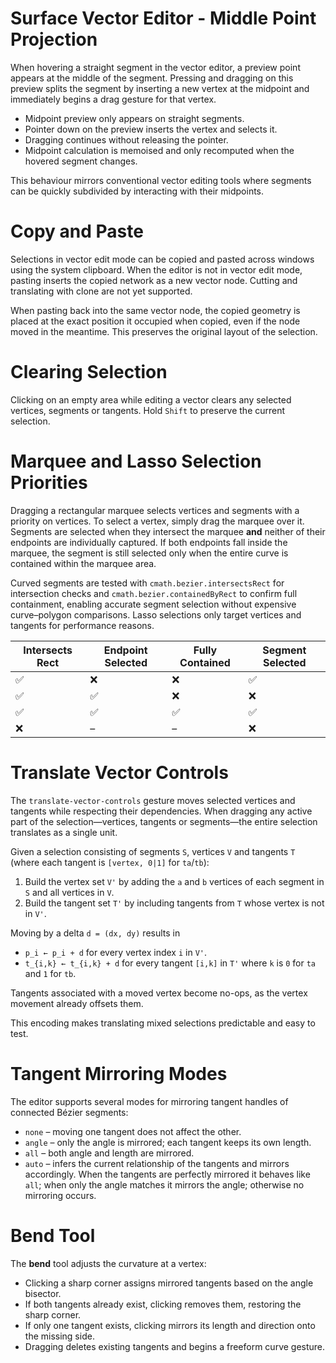 # Surface Vector Editor - Middle Point Projection

When hovering a straight segment in the vector editor, a preview point appears at the middle of the segment. Pressing and dragging on this preview splits the segment by inserting a new vertex at the midpoint and immediately begins a drag gesture for that vertex.

- Midpoint preview only appears on straight segments.
- Pointer down on the preview inserts the vertex and selects it.
- Dragging continues without releasing the pointer.
- Midpoint calculation is memoised and only recomputed when the hovered segment changes.

This behaviour mirrors conventional vector editing tools where segments can be quickly subdivided by interacting with their midpoints.

# Copy and Paste

Selections in vector edit mode can be copied and pasted across windows using the system clipboard. When the editor is not in vector edit mode, pasting inserts the copied network as a new vector node. Cutting and translating with clone are not yet supported.

When pasting back into the same vector node, the copied geometry is placed at the exact position it occupied when copied, even if the node moved in the meantime. This preserves the original layout of the selection.

# Clearing Selection

Clicking on an empty area while editing a vector clears any selected vertices, segments or tangents. Hold `Shift` to preserve the current selection.

# Marquee and Lasso Selection Priorities

Dragging a rectangular marquee selects vertices and segments with a priority on
vertices. To select a vertex, simply drag the marquee over it. Segments are
selected when they intersect the marquee **and** neither of their endpoints are
individually captured. If both endpoints fall inside the marquee, the segment is
still selected only when the entire curve is contained within the marquee area.

Curved segments are tested with `cmath.bezier.intersectsRect` for intersection
checks and `cmath.bezier.containedByRect` to confirm full containment, enabling
accurate segment selection without expensive curve–polygon comparisons. Lasso
selections only target vertices and tangents for performance reasons.

| Intersects Rect | Endpoint Selected | Fully Contained | Segment Selected |
| ---------------- | ---------------- | --------------- | ---------------- |
| ✅                | ❌                | ❌               | ✅                |
| ✅                | ✅                | ❌               | ❌               |
| ✅                | ✅                | ✅               | ✅                |
| ❌                | –                | –               | ❌               |

# Translate Vector Controls

The `translate-vector-controls` gesture moves selected vertices and tangents while respecting their dependencies. When dragging any active part of the selection—vertices, tangents or segments—the entire selection translates as a single unit.

Given a selection consisting of segments `S`, vertices `V` and tangents `T` (where each tangent is `[vertex, 0|1]` for `ta`/`tb`):

1. Build the vertex set `V'` by adding the `a` and `b` vertices of each segment in `S` and all vertices in `V`.
2. Build the tangent set `T'` by including tangents from `T` whose vertex is not in `V'`.

Moving by a delta `d = (dx, dy)` results in

- `p_i ← p_i + d` for every vertex index `i` in `V'`.
- `t_{i,k} ← t_{i,k} + d` for every tangent `[i,k]` in `T'` where `k` is `0` for `ta` and `1` for `tb`.

Tangents associated with a moved vertex become no-ops, as the vertex movement already offsets them.

This encoding makes translating mixed selections predictable and easy to test.

# Tangent Mirroring Modes

The editor supports several modes for mirroring tangent handles of connected Bézier segments:

- `none` – moving one tangent does not affect the other.
- `angle` – only the angle is mirrored; each tangent keeps its own length.
- `all` – both angle and length are mirrored.
- `auto` – infers the current relationship of the tangents and mirrors accordingly. When the tangents are perfectly mirrored it behaves like `all`; when only the angle matches it mirrors the angle; otherwise no mirroring occurs.

# Bend Tool

The **bend** tool adjusts the curvature at a vertex:

- Clicking a sharp corner assigns mirrored tangents based on the angle bisector.
- If both tangents already exist, clicking removes them, restoring the sharp corner.
- If only one tangent exists, clicking mirrors its length and direction onto the missing side.
- Dragging deletes existing tangents and begins a freeform curve gesture.
